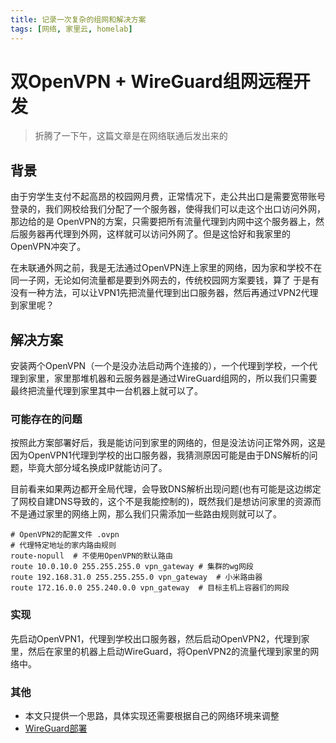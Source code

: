 ```yaml
---
title: 记录一次复杂的组网和解决方案
tags: [网络, 家里云, homelab]
---
```


# 双OpenVPN + WireGuard组网远程开发

> 折腾了一下午，这篇文章是在网络联通后发出来的

## 背景
由于穷学生支付不起高昂的校园网月费，正常情况下，走公共出口是需要宽带账号登录的，我们网校给我们分配了一个服务器，使得我们可以走这个出口访问外网，那边给的是
OpenVPN的方案，只需要把所有流量代理到内网中这个服务器上，然后服务器再代理到外网，这样就可以访问外网了。但是这恰好和我家里的OpenVPN冲突了。

在未联通外网之前，我是无法通过OpenVPN连上家里的网络，因为家和学校不在同一子网，无论如何流量都是要到外网去的，传统校园网方案要钱，算了
于是有没有一种方法，可以让VPN1先把流量代理到出口服务器，然后再通过VPN2代理到家里呢？

## 解决方案
安装两个OpenVPN（一个是没办法启动两个连接的），一个代理到学校，一个代理到家里，家里那堆机器和云服务器是通过WireGuard组网的，所以我们只需要最终把流量代理到家里其中一台机器上就可以了。

### 可能存在的问题
按照此方案部署好后，我是能访问到家里的网络的，但是没法访问正常外网，这是因为OpenVPN1代理到学校的出口服务器，我猜测原因可能是由于DNS解析的问题，毕竟大部分域名换成IP就能访问了。

目前看来如果两边都开全局代理，会导致DNS解析出现问题(也有可能是这边绑定了网校自建DNS导致的，这个不是我能控制的)，既然我们是想访问家里的资源而不是通过家里的网络上网，那么我们只需添加一些路由规则就可以了。
```shell
# OpenVPN2的配置文件 .ovpn
# 代理特定地址的家内路由规则
route-nopull  # 不使用OpenVPN的默认路由
route 10.0.10.0 255.255.255.0 vpn_gateway # 集群的wg网段
route 192.168.31.0 255.255.255.0 vpn_gateway  # 小米路由器
route 172.16.0.0 255.240.0.0 vpn_gateway  # 目标主机上容器们的网段
```

### 实现

先启动OpenVPN1，代理到学校出口服务器，然后启动OpenVPN2，代理到家里，然后在家里的机器上启动WireGuard，将OpenVPN2的流量代理到家里的网络中。

### 其他
- 本文只提供一个思路，具体实现还需要根据自己的网络环境来调整
- [WireGuard部署](https://blog.xin-hao.top/index.php/2024/06/27/debian-ubuntu-windows%e9%85%8d%e7%bd%aewiregurad%e5%86%85%e7%bd%91%e6%9c%8d%e5%8a%a1%e5%99%a8/)